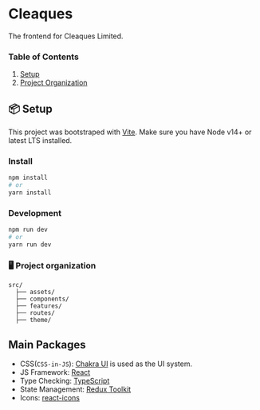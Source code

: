 # Cleaques

The frontend for Cleaques Limited.

### Table of Contents

1. [Setup](#setup)
1. [Project Organization](#project-organization)

## 📦 Setup

This project was bootstraped with [Vite](https://vitejs.dev/).
Make sure you have Node v14+ or latest LTS installed.

### Install

```sh
npm install
# or
yarn install
```

### Development

```sh
npm run dev
# or
yarn run dev
```

### 🖥️ Project organization

```
src/
  ├── assets/
  ├── components/
  ├── features/
  ├── routes/
  ├── theme/
```

## Main Packages

- CSS(`CSS-in-JS`): [Chakra UI](https://chakra-ui.com/) is used as the UI system.
- JS Framework: [React](https://reactjs.org/)
- Type Checking: [TypeScript](https://www.typescriptlang.org/)
- State Management: [Redux Toolkit](https://redux-toolkit.js.org/)
- Icons: [react-icons](https://react-icons.github.io/react-icons/)

